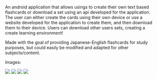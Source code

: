 An android application that allows usings to create their own text based flashcards or download a 
set using an api developed for the application. The user can either create the cards using their
own device or use a website developed for the application to create them, and then download them
to their device. Users can download other users sets, creating a create learning environment!

Made with the goal of providing Japanese-English flashcards for study purposes, but could easily
be modified and adapted for other subjects/content.

Images:

![](http://s14.postimg.org/updjiupwx/12899363_10153637973738520_1760468548_o.jpg) ![](http://s14.postimg.org/m9nz1cn1t/12922049_10153637974513520_388346201_o.jpg) 
![](http://s14.postimg.org/qk2mwxs4x/12919503_10153637984283520_435601580_o.jpg) ![](http://s14.postimg.org/f565sbfsh/12899569_10153637981118520_1368547930_o.jpg)